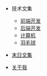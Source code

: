 <!--
 * @Author: suckson
 * @Date: 2019-04-02 12:06:29
 * @LastEditors: suckson
 * @LastEditTime: 2019-11-01 09:54:14
 -->

<!-- - 语言
  - [中文](/)
  - [English](/en/en.md) -->

* 技术文集
  * [前端开发](/slientdoc/web/)
  * [后端开发](/serverdoc/java/)
  * [计算机](/sysdoc/)
  * [羽毛球](/badminton/)
  
* [末日文集](/arctile/biyele/biyele.md)
* [关于我](/aboutme/my.md)
